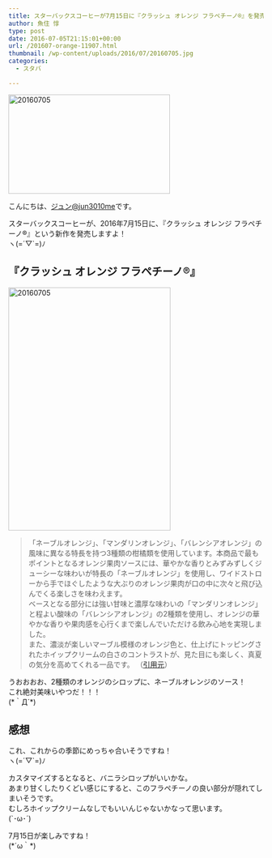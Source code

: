 ```yaml
---
title: スターバックスコーヒーが7月15日に『クラッシュ オレンジ フラペチーノ®』を発売！
author: 魚住 惇
type: post
date: 2016-07-05T21:15:01+00:00
url: /201607-orange-11907.html
thumbnail: /wp-content/uploads/2016/07/20160705.jpg
categories:
  - スタバ

---
```

<img decoding="async" loading="lazy" src="/wp-content/uploads/2016/07/20160705.jpg" alt="20160705" title="20160705.jpg" border="0" width="319" height="196" /><!--more-->

こんにちは、[ジュン@jun3010me][1]です。

スターバックスコーヒーが、2016年7月15日に、『クラッシュ オレンジ フラペチーノ®』という新作を発売しますよ！  
ヽ(=´▽\`=)ﾉ

## 『クラッシュ オレンジ フラペチーノ®』

<img decoding="async" loading="lazy" src="/wp-content/uploads/2016/07/20160705-1.jpg" alt="20160705" title="20160705.jpg" border="0" width="320" height="480" /> 

> 「ネーブルオレンジ」、「マンダリンオレンジ」、「バレンシアオレンジ」の風味に異なる特長を持つ3種類の柑橘類を使用しています。本商品で最もポイントとなるオレンジ果肉ソースには、華やかな香りとみずみずしくジューシーな味わいが特長の「ネーブルオレンジ」を使用し、ワイドストローから手でほぐしたような大ぶりのオレンジ果肉が口の中に次々と飛び込んでくる楽しさを味わえます。  
> ベースとなる部分には強い甘味と濃厚な味わいの「マンダリンオレンジ」と程よい酸味の「バレンシアオレンジ」の2種類を使用し、オレンジの華やかな香りや果肉感を心行くまで楽しんでいただける飲み心地を実現しました。  
> また、濃淡が楽しいマーブル模様のオレンジ色と、仕上げにトッピングされたホイップクリームの白さのコントラストが、見た目にも楽しく、真夏の気分を高めてくれる一品です。 <span class="hosoku">（<a href="http://www.starbucks.co.jp/press_release/pr2016-1774.php" target="_blank" title="プレスリリース（2016/07/05） | スターバックス コーヒー ジャパン">引用元</a>）</span>

うおおおお、2種類のオレンジのシロップに、ネーブルオレンジのソース！  
これ絶対美味いやつだ！！！  
(\*｀Д´\*)

## 感想

これ、これからの季節にめっちゃ合いそうですね！  
ヽ(=´▽\`=)ﾉ

カスタマイズするとなると、バニラシロップがいいかな。  
あまり甘くしたりくどい感じにすると、このフラペチーノの良い部分が隠れてしまいそうです。  
むしろホイップクリームなしでもいいんじゃないかなって思います。  
(\`･ω･´)

7月15日が楽しみですね！  
(\*´ω｀\*)

 [1]: https://twitter.com/jun3010me